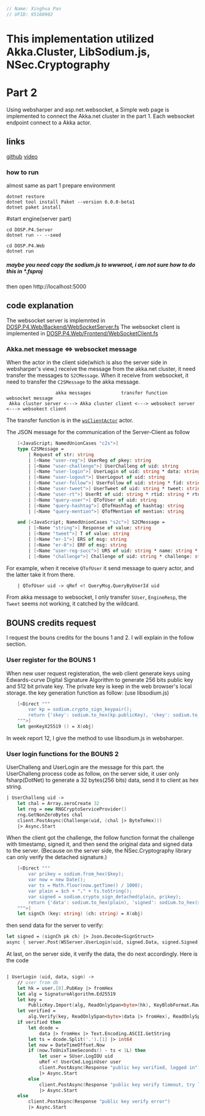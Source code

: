 ```rust
// Name: Xinghua Pan
// UFID: 95160902
```
# This implementation utilized Akka.Cluster, LibSodium.js, NSec.Cryptography

# Part 2
Using websharper and asp.net.websocket, a Simple web page is implemented to connect
the Akka.net cluster in the part 1. Each websocket endpoint connect to a 
Akka actor. 


## links
[github](https://github.com/xhorn-pan/DOSP-Proj4)
[video](https://youtu.be/bpCuoWTF1M8) 
### how to run
almost same as part 1
prepare environment

```
dotnet restore
dotnet tool install Paket --version 6.0.0-beta1
dotnet paket install

```

#start engine(server part)

```
cd DOSP.P4.Server 
dotnet run -- --seed
```

```
cd DOSP.P4.Web
dotnet run
```
##### maybe you need copy the sodium.js to wwwroot, i am not sure how to do this in *.fsproj
then open http://localhost:5000

## code explanation

The websocket server is implemnted in [DOSP.P4.Web/Backend/WebSocketServer.fs](https://github.com/xhorn-pan/DOSP-Proj4/blob/main/DOSP.P4.Web/Backend/WebSocketServer.fs)
The websocket client is implemented in [DOSP.P4.Web/Frontend/WebSocketClient.fs](https://github.com/xhorn-pan/DOSP-Proj4/blob/main/DOSP.P4.Web/Backend/WebSocketServer.fs)

### Akka.net message <=> websocket message

When the actor in the client side(which is also the server side in websharper's view.) 
receive the message from the akka.net cluster, it need transfer the messages to `S2CMessage`.
When it receive from websocket, it need to transfer the `C2SMessage` to the akka message.
```text
                  akka messages           transfer function        websocket message
 Akka cluster server <---> Akka cluster client <---> websokect server <---> websokect client
```
The transfer function is in the [`wsClientActor`](https://github.com/xhorn-pan/DOSP-Proj4/blob/cc60c3f8abd6ce1bb1c21da0f5944a744ecfc3d7/DOSP.P4.Web/Backend/WebSocketServer.fs#L90) actor. 

The JSON message for the communication of the Server-Client as follow
```fsharp
    [<JavaScript; NamedUnionCases "c2s">]
    type C2SMessage =
        | Request of str: string
        | [<Name "user-reg">] UserReg of pkey: string 
        | [<Name "user-challenge">] UserChalleng of uid: string
        | [<Name "user-login">] UserLogin of uid: string * data: string * signed: string
        | [<Name "user-logout">] UserLogout of uid: string
        | [<Name "user-follow">] UserFollow of uid: string * fid: string
        | [<Name "user-tweet">] UserTweet of uid: string * tweet: string
        | [<Name "user-rt">] UserRt of uid: string * rtid: string * rtuid: string
        | [<Name "query-user">] QTofUser of uid: string
        | [<Name "query-hashtag">] QTofHashTag of hashtag: string
        | [<Name "query-mention">] QTofMention of mention: string

    and [<JavaScript; NamedUnionCases "s2c">] S2CMessage =
        | [<Name "string">] Response of value: string
        | [<Name "tweet">] T of value: string
        | [<Name "er-1">] ERS of msg: string
        | [<Name "er-0">] ERF of msg: string
        | [<Name "user-reg-succ">] URS of uid: string * name: string * pubkey: string
        | [<Name "challenge">] Challenge of uid: string * challenge: string
```

For example, when it receive `QTofUser` 
it send message to query actor, and the latter take it from there.

```fsharp
    | QTofUser uid -> qRef <! QueryMsg.QueryByUserId uid
```

From akka message to websocket, I only transfer `SUser`, `EngineResp`, 
the `Tweet` seems not working, it catched by the wildcard.

## BOUNS credits request
I request the bouns credits for the bouns 1 and 2. I will explain in the follow
section.

### User register for the BOUNS 1
When new user request registeration, the web client generate keys using Edwards-curve 
Digital Signature Algorithm to generate 256 bits public key and 512 bit private key.
The private key is keep in the web browser's local storage.
the key generation function as follow: (use libsodium.js)
```fsharp
    [<Direct """
        var kp = sodium.crypto_sign_keypair();
        return {'skey': sodium.to_hex(kp.publicKey), 'ckey': sodium.to_hex(kp.privateKey)};
    """>]
    let genKeyX25519 () = X(obj)
```
In week report 12, I give the method to use libsodium.js in websharper.

### User login functions for the BOUNS 2
UserChalleng and UserLogin are the message for this part.
the UserChalleng process code as follow, on the server side, it user only fsharp(DotNet) to 
generate a 32 bytes(256 bits) data,
send it to client as hex string.
```fsharp
| UserChalleng uid ->
    let chal = Array.zeroCreate 32
    let rng = new RNGCryptoServiceProvider()
    rng.GetNonZeroBytes chal
    client.PostAsync(Challenge(uid, (chal |> ByteToHex)))
    |> Async.Start
```

When the client got the challenge, the follow function format the challenge with 
timestamp, signed it, and then send the original data and signed data to the server.
(Because on the server side, the NSec.Cryptography library can only verify the detached signature.)
```fsharp
    [<Direct """
        var prikey = sodium.from_hex($key);
        var now = new Date();
        var ts = Math.floor(now.getTime() / 1000);
        var plain = $ch + "." + ts.toString();
        var signed = sodium.crypto_sign_detached(plain, prikey);
        return {'data': sodium.to_hex(plain), 'signed': sodium.to_hex(signed)};
    """>]
    let signCh (key: string) (ch: string) = X(obj)
```

then send data for the server to verify:

```fsharp
let signed = (signCh pk ch) |> Json.Decode<SignStruct>
async { server.Post(WSServer.UserLogin(uid, signed.Data, signed.Signed))} |> Async.Start

```

At last, on the server side, it verify the data, the do next accordingly.
Here is the code
```fsharp

| UserLogin (uid, data, sign) ->
    // user from db
    let hk = user.[0].PubKey |> fromHex
    let alg = SignatureAlgorithm.Ed25519
    let key =
        PublicKey.Import(alg, ReadOnlySpan<byte>(hk), KeyBlobFormat.RawPublicKey)
    let verified =
        alg.Verify(key, ReadOnlySpan<byte>(data |> fromHex), ReadOnlySpan<byte>(sign |> fromHex))
    if verified then
        let dcode =
            data |> fromHex |> Text.Encoding.ASCII.GetString
        let ts = dcode.Split('.').[1] |> int64
        let now = DateTimeOffset.Now
        if (now.ToUnixTimeSeconds() - ts < 1L) then
            let user = SUser.LogIOU uid
            uRef <! UserCmd.LoginUser user
            client.PostAsync(Response "public key verified, logged in")
            |> Async.Start
        else
            client.PostAsync(Response "public key verify timeout, try login again")
            |> Async.Start
    else
        client.PostAsync(Response "public key verify error")
        |> Async.Start
```

